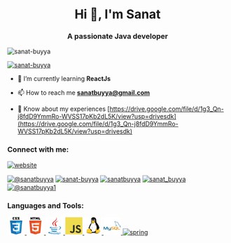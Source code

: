 <h1 align="center">Hi 👋, I'm Sanat</h1>
<h3 align="center">A passionate Java developer</h3>

<p align="left"> <img src="https://komarev.com/ghpvc/?username=sanat-buyya&label=Profile%20views&color=0e75b6&style=flat" alt="sanat-buyya" /> </p>

<p align="left"> <a href="https://github.com/ryo-ma/github-profile-trophy"><img src="https://github-profile-trophy.vercel.app/?username=sanat-buyya" alt="sanat-buyya" /></a> </p>

- 🌱 I’m currently learning **ReactJs**

- 📫 How to reach me **sanatbuyya@gmail.com**

- 📄 Know about my experiences [https://drive.google.com/file/d/1g3_Qn-j8fdD9YmmRo-WVSS17pKb2dL5K/view?usp=drivesdk](https://drive.google.com/file/d/1g3_Qn-j8fdD9YmmRo-WVSS17pKb2dL5K/view?usp=drivesdk)

<h3 align="left">Connect with me:</h3>
<p align="left">
  <a href="https://sanat-buyya.github.io/my-portfolio/" target="_blank">
  <img src="https://www.svgrepo.com/show/70861/browser.svg" alt="website" width="30" height="30" />
</a>

<a href="https://twitter.com/@sanatbuyya" target="blank"><img align="center" src="https://raw.githubusercontent.com/rahuldkjain/github-profile-readme-generator/master/src/images/icons/Social/twitter.svg" alt="@sanatbuyya" height="30" width="40" /></a>
<a href="https://www.linkedin.com/in/sanat-buyya-a32b9b282" target="blank"><img align="center" src="https://raw.githubusercontent.com/rahuldkjain/github-profile-readme-generator/master/src/images/icons/Social/linked-in-alt.svg" alt="sanat-buyya" height="30" width="40" /></a>
<a href="https://www.facebook.com/profile.php?id=100039713322909" target="blank"><img align="center" src="https://raw.githubusercontent.com/rahuldkjain/github-profile-readme-generator/master/src/images/icons/Social/facebook.svg" alt="sanatbuyya" height="30" width="40" /></a>
<a href="https://instagram.com/sanat_buyya" target="blank"><img align="center" src="https://raw.githubusercontent.com/rahuldkjain/github-profile-readme-generator/master/src/images/icons/Social/instagram.svg" alt="sanat_buyya" height="30" width="40" /></a>
<a href="https://youtube.com/@sanatbuyya1" target="blank"><img align="center" src="https://raw.githubusercontent.com/rahuldkjain/github-profile-readme-generator/master/src/images/icons/Social/youtube.svg" alt="@sanatbuyya1" height="30" width="40" /></a>
</p>

<h3 align="left">Languages and Tools:</h3>
<p align="left"> <a href="https://www.w3schools.com/css/" target="_blank" rel="noreferrer"> <img src="https://raw.githubusercontent.com/devicons/devicon/master/icons/css3/css3-original-wordmark.svg" alt="css3" width="40" height="40"/> </a> <a href="https://www.w3.org/html/" target="_blank" rel="noreferrer"> <img src="https://raw.githubusercontent.com/devicons/devicon/master/icons/html5/html5-original-wordmark.svg" alt="html5" width="40" height="40"/> </a> <a href="https://www.java.com" target="_blank" rel="noreferrer"> <img src="https://raw.githubusercontent.com/devicons/devicon/master/icons/java/java-original.svg" alt="java" width="40" height="40"/> </a> <a href="https://developer.mozilla.org/en-US/docs/Web/JavaScript" target="_blank" rel="noreferrer"> <img src="https://raw.githubusercontent.com/devicons/devicon/master/icons/javascript/javascript-original.svg" alt="javascript" width="40" height="40"/> </a> <a href="https://www.linux.org/" target="_blank" rel="noreferrer"> <img src="https://raw.githubusercontent.com/devicons/devicon/master/icons/linux/linux-original.svg" alt="linux" width="40" height="40"/> </a> <a href="https://www.mysql.com/" target="_blank" rel="noreferrer"> <img src="https://raw.githubusercontent.com/devicons/devicon/master/icons/mysql/mysql-original-wordmark.svg" alt="mysql" width="40" height="40"/> </a> <a href="https://spring.io/" target="_blank" rel="noreferrer"> <img src="https://www.vectorlogo.zone/logos/springio/springio-icon.svg" alt="spring" width="40" height="40"/> </a> </p>

